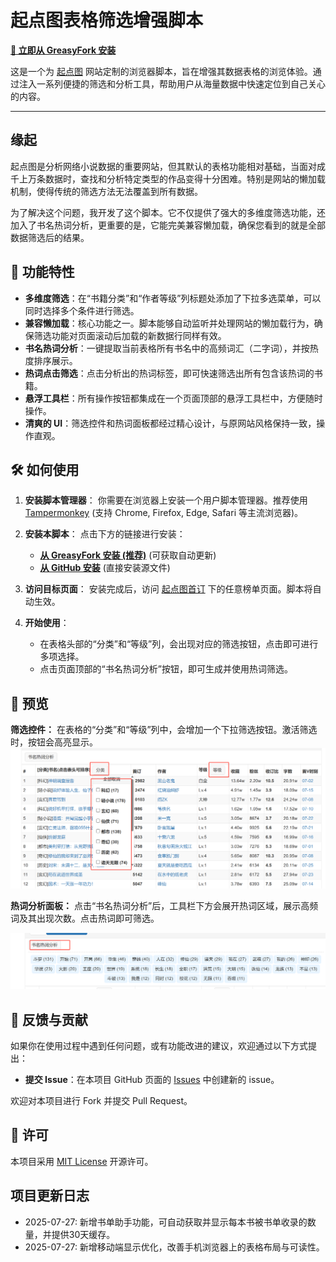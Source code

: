 # 起点图表格筛选增强脚本

[**🚀 立即从 GreasyFork 安装**](https://greasyfork.org/zh-CN/scripts/543774)


这是一个为 [起点图](https://www.qidiantu.com/) 网站定制的浏览器脚本，旨在增强其数据表格的浏览体验。通过注入一系列便捷的筛选和分析工具，帮助用户从海量数据中快速定位到自己关心的内容。

---

## 缘起

起点图是分析网络小说数据的重要网站，但其默认的表格功能相对基础，当面对成千上万条数据时，查找和分析特定类型的作品变得十分困难。特别是网站的懒加载机制，使得传统的筛选方法无法覆盖到所有数据。

为了解决这个问题，我开发了这个脚本。它不仅提供了强大的多维度筛选功能，还加入了书名热词分析，更重要的是，它能完美兼容懒加载，确保您看到的就是全部数据筛选后的结果。

## 🚀 功能特性

- **多维度筛选**：在“书籍分类”和“作者等级”列标题处添加了下拉多选菜单，可以同时选择多个条件进行筛选。
- **兼容懒加载**：核心功能之一。脚本能够自动监听并处理网站的懒加载行为，确保筛选功能对页面滚动后加载的新数据行同样有效。
- **书名热词分析**：一键提取当前表格所有书名中的高频词汇（二字词），并按热度排序展示。
- **热词点击筛选**：点击分析出的热词标签，即可快速筛选出所有包含该热词的书籍。
- **悬浮工具栏**：所有操作按钮都集成在一个页面顶部的悬浮工具栏中，方便随时操作。
- **清爽的 UI**：筛选控件和热词面板都经过精心设计，与原网站风格保持一致，操作直观。

## 🛠️ 如何使用

1.  **安装脚本管理器**：
    你需要在浏览器上安装一个用户脚本管理器。推荐使用 [Tampermonkey](https://www.tampermonkey.net/) (支持 Chrome, Firefox, Edge, Safari 等主流浏览器)。

2.  **安装本脚本**：
    点击下方的链接进行安装：
    - [**从 GreasyFork 安装 (推荐)**](https://greasyfork.org/zh-CN/scripts/543774) (可获取自动更新)
    - [**从 GitHub 安装**](./qidiantu-filter.user.js) (直接安装源文件)

3.  **访问目标页面**：
    安装完成后，访问 [起点图首订](https://www.qidiantu.com/shouding/) 下的任意榜单页面。脚本将自动生效。

4.  **开始使用**：
    - 在表格头部的“分类”和“等级”列，会出现对应的筛选按钮，点击即可进行多项选择。
    - 点击页面顶部的“书名热词分析”按钮，即可生成并使用热词筛选。

## 📸 预览

**筛选控件：**
在表格的“分类”和“等级”列中，会增加一个下拉筛选按钮。激活筛选时，按钮会高亮显示。![筛选控件预览](./doc/image/image-20250727195030422.png)

**热词分析面板：**
点击“书名热词分析”后，工具栏下方会展开热词区域，展示高频词及其出现次数。点击热词即可筛选。

![热词分析预览](./doc/image/image-20250727195047710.png)



## 📝 反馈与贡献

如果你在使用过程中遇到任何问题，或有功能改进的建议，欢迎通过以下方式提出：
- **提交 Issue**：在本项目 GitHub 页面的 [Issues](https://github.com/your-username/your-repo/issues) 中创建新的 issue。

欢迎对本项目进行 Fork 并提交 Pull Request。

## 📄 许可

本项目采用 [MIT License](./LICENSE) 开源许可。

## 项目更新日志
* 2025-07-27: 新增书单助手功能，可自动获取并显示每本书被书单收录的数量，并提供30天缓存。
* 2025-07-27: 新增移动端显示优化，改善手机浏览器上的表格布局与可读性。
